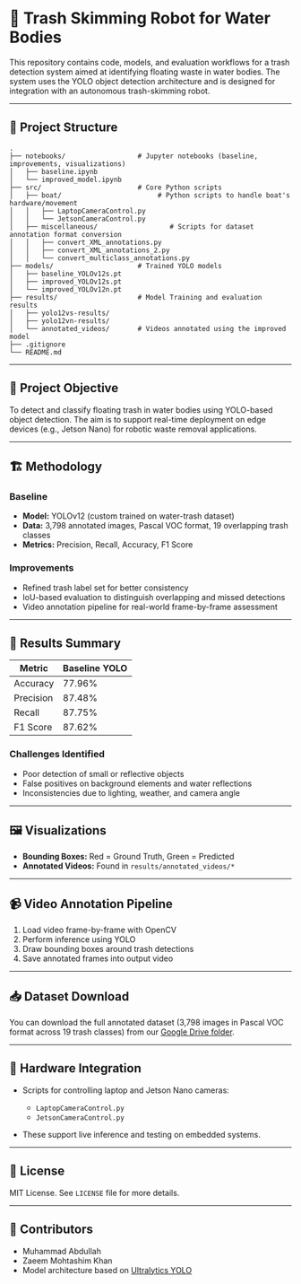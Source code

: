 # 🧹 Trash Skimming Robot for Water Bodies

This repository contains code, models, and evaluation workflows for a trash detection system aimed at identifying floating waste in water bodies. The system uses the YOLO object detection architecture and is designed for integration with an autonomous trash-skimming robot.

---

## 📂 Project Structure

```
.
├── notebooks/                  # Jupyter notebooks (baseline, improvements, visualizations)
│   ├── baseline.ipynb
│   └── improved_model.ipynb
├── src/                        # Core Python scripts
│   ├── boat/                        # Python scripts to handle boat's hardware/movement
│   │   ├── LaptopCameraControl.py
│   │   └── JetsonCameraControl.py
│   ├── miscellaneous/                  # Scripts for dataset annotation format conversion
│   │   ├── convert_XML_annotations.py
│   │   ├── convert_XML_annotations_2.py
│   │   └── convert_multiclass_annotations.py
├── models/                     # Trained YOLO models
│   ├── baseline_YOLOv12s.pt
│   ├── improved_YOLOv12s.pt
│   └── improved_YOLOv12n.pt
├── results/                    # Model Training and evaluation results
│   ├── yolo12vs-results/
│   ├── yolo12vn-results/
│   └── annotated_videos/       # Videos annotated using the improved model
├── .gitignore
└── README.md
```

---

## 🧠 Project Objective

To detect and classify floating trash in water bodies using YOLO-based object detection. The aim is to support real-time deployment on edge devices (e.g., Jetson Nano) for robotic waste removal applications.

---

## 🏗️ Methodology

### Baseline

* **Model:** YOLOv12 (custom trained on water-trash dataset)
* **Data:** 3,798 annotated images, Pascal VOC format, 19 overlapping trash classes
* **Metrics:** Precision, Recall, Accuracy, F1 Score

### Improvements

* Refined trash label set for better consistency
* IoU-based evaluation to distinguish overlapping and missed detections
* Video annotation pipeline for real-world frame-by-frame assessment

---

## 🎯 Results Summary

| Metric    | Baseline YOLO |
| --------- | ------------- |
| Accuracy  | 77.96%        |
| Precision | 87.48%        |
| Recall    | 87.75%        |
| F1 Score  | 87.62%        |

### Challenges Identified

* Poor detection of small or reflective objects
* False positives on background elements and water reflections
* Inconsistencies due to lighting, weather, and camera angle

---

## 🖼️ Visualizations

* **Bounding Boxes:** Red = Ground Truth, Green = Predicted
* **Annotated Videos:** Found in `results/annotated_videos/*`

---

## 📹 Video Annotation Pipeline

1. Load video frame-by-frame with OpenCV
2. Perform inference using YOLO
3. Draw bounding boxes around trash detections
4. Save annotated frames into output video

---

## 📥 Dataset Download

You can download the full annotated dataset (3,798 images in Pascal VOC format across 19 trash classes) from our [Google Drive folder](https://drive.google.com/drive/folders/1ZbxAAX6zW6dkYCFI0oDsz_aC7dxq5Ohy?usp=share_link).

---


## 🤖 Hardware Integration

* Scripts for controlling laptop and Jetson Nano cameras:

  * `LaptopCameraControl.py`
  * `JetsonCameraControl.py`
* These support live inference and testing on embedded systems.

---

## 📜 License

MIT License. See `LICENSE` file for more details.

---

## 👥 Contributors

* Muhammad Abdullah 
* Zaeem Mohtashim Khan
* Model architecture based on [Ultralytics YOLO](https://github.com/ultralytics/ultralytics)


